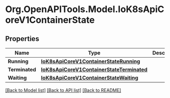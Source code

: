 
# Org.OpenAPITools.Model.IoK8sApiCoreV1ContainerState

## Properties

Name | Type | Description | Notes
------------ | ------------- | ------------- | -------------
**Running** | [**IoK8sApiCoreV1ContainerStateRunning**](IoK8sApiCoreV1ContainerStateRunning.md) |  | [optional] 
**Terminated** | [**IoK8sApiCoreV1ContainerStateTerminated**](IoK8sApiCoreV1ContainerStateTerminated.md) |  | [optional] 
**Waiting** | [**IoK8sApiCoreV1ContainerStateWaiting**](IoK8sApiCoreV1ContainerStateWaiting.md) |  | [optional] 

[[Back to Model list]](../README.md#documentation-for-models)
[[Back to API list]](../README.md#documentation-for-api-endpoints)
[[Back to README]](../README.md)

